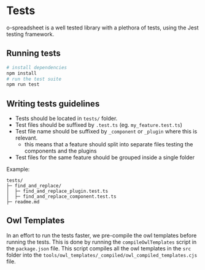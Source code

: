 # Tests

o-spreadsheet is a well tested library with a plethora of tests, using the Jest testing framework.

## Running tests

```bash
# install dependencies
npm install
# run the test suite
npm run test
```

## Writing tests guidelines

- Tests should be located in `tests/` folder.
- Test files should be suffixed by `.test.ts` (eg. `my_feature.test.ts`)
- Test file name should be suffixed by `_component` or `_plugin` where this is relevant.
  - this means that a feature should split into separate files testing the components and the plugins
- Test files for the same feature should be grouped inside a single folder

Example:

```
tests/
├─ find_and_replace/
│  ├─ find_and_replace_plugin.test.ts
│  ├─ find_and_replace_component.test.ts
├─ readme.md
```

## Owl Templates

In an effort to run the tests faster, we pre-compile the owl templates before running the tests. This is done by running the `compileOwlTemplates` script in the `package.json` file. This script compiles all the owl templates in the `src` folder into the `tools/owl_templates/_compiled/owl_compiled_templates.cjs` file.
